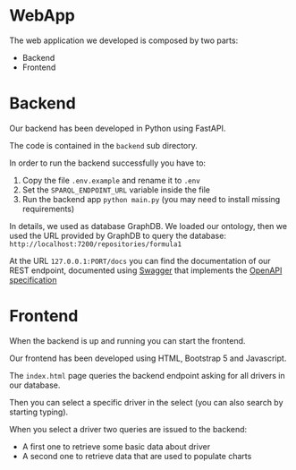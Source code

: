 # WebApp

The web application we developed is composed by two parts:

* Backend
* Frontend

# Backend

Our backend has been developed in Python using FastAPI. 

The code is contained in the `backend` sub directory. 

In order to run the backend successfully you have to:
1) Copy the file `.env.example` and rename it to `.env`
2) Set the `SPARQL_ENDPOINT_URL` variable inside the file
3) Run the backend app `python main.py` (you may need to install missing requirements)

In details, we used as database GraphDB. 
We loaded our ontology, then we used the URL provided by GraphDB to query the database: `http://localhost:7200/repositories/formula1`

At the URL `127.0.0.1:PORT/docs` you can find the documentation of our REST endpoint, documented using [Swagger](https://swagger.io/) that implements the [OpenAPI specification](https://swagger.io/specification/)

# Frontend

When the backend is up and running you can start the frontend.

Our frontend has been developed using HTML, Bootstrap 5 and Javascript.

The `index.html` page queries the backend endpoint asking for all drivers in our database.

Then you can select a specific driver in the select (you can also search by starting typing).

When you select a driver two queries are issued to the backend:
* A first one to retrieve some basic data about driver
* A second one to retrieve data that are used to populate charts
